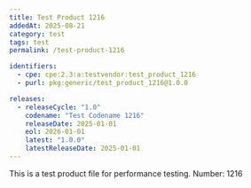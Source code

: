 ```yaml
---
title: Test Product 1216
addedAt: 2025-08-21
category: test
tags: test
permalink: /test-product-1216

identifiers:
  - cpe: cpe:2.3:a:testvendor:test_product_1216
  - purl: pkg:generic/test_product_1216@1.0.0

releases:
  - releaseCycle: "1.0"
    codename: "Test Codename 1216"
    releaseDate: 2025-01-01
    eol: 2026-01-01
    latest: "1.0.0"
    latestReleaseDate: 2025-01-01
---
```


This is a test product file for performance testing. Number: 1216
